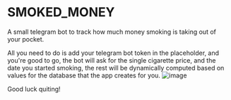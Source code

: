# SMOKED_MONEY
A small telegram bot to track how much money smoking is taking out of your pocket.

All you need to do is add your telegram bot token in the placeholder, and you're good to go, the bot will ask for the single cigarette price, and the date you started smoking, the rest will be dynamically computed based on values for the database that the app creates for you.
![image](https://github.com/user-attachments/assets/9f756ab8-194e-4931-a7f9-dfd7d6c03d37)

Good luck quiting!
